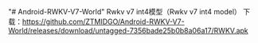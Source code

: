 "# Android-RWKV-V7-World" 
Rwkv v7 int4模型（Rwkv v7 int4 model）
下载：https://github.com/ZTMIDGO/Android-RWKV-V7-World/releases/download/untagged-7356bade25b0b8a06a17/RWKV.apk
